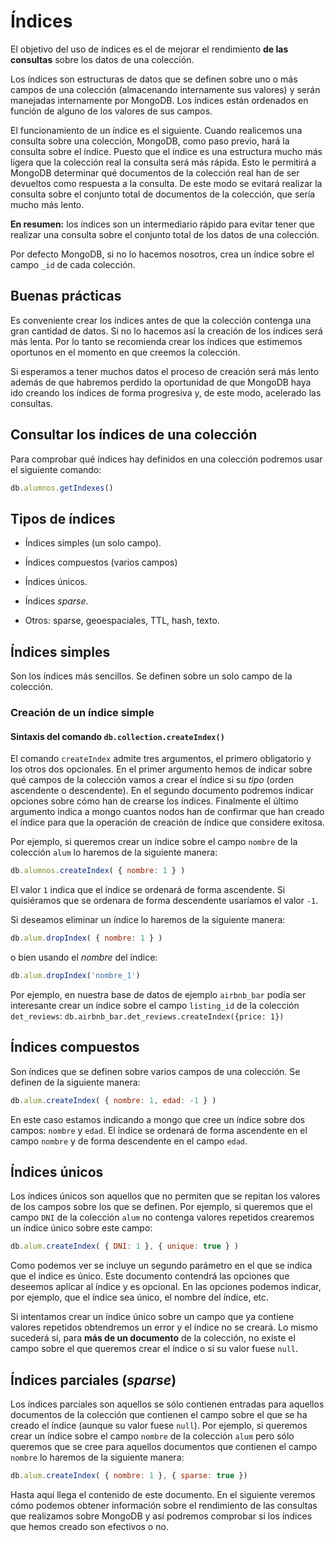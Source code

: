# Índices

El objetivo del uso de índices es el de mejorar el rendimiento **de las consultas** sobre los datos de una colección.

Los índices son estructuras de datos que se definen sobre uno o más campos de una colección (almacenando internamente sus valores) y serán manejadas internamente por MongoDB. Los índices están ordenados en función de alguno de los valores de sus campos.

El funcionamiento de un índice es el siguiente. Cuando realicemos una consulta sobre una colección, MongoDB, como paso previo, hará la consulta sobre el índice. Puesto que el índice es una estructura mucho más ligera que la colección real la consulta será más rápida. Esto le permitirá a MongoDB determinar qué documentos de la colección real han de ser devueltos como respuesta a la consulta. De este modo se evitará realizar la consulta sobre el conjunto total de documentos de la colección, que sería mucho más lento.

**En resumen:** los índices son un intermediario rápido para evitar tener que realizar una consulta sobre el conjunto total de los datos de una colección.

Por defecto MongoDB, si no lo hacemos nosotros, crea un índice sobre el campo `_id` de cada colección.

## Buenas prácticas

Es conveniente crear los índices antes de que la colección contenga una gran cantidad de datos. Si no lo hacemos así la creación de los índices será más lenta. Por lo tanto se recomienda crear los índices que estimemos oportunos en el momento en que creemos la colección.

Si esperamos a tener muchos datos el proceso de creación será más lento además de que habremos perdido la oportunidad de que MongoDB haya ido creando los índices de forma progresiva y, de este modo, acelerado las consultas.

## Consultar los índices de una colección

Para comprobar qué índices hay definidos en una colección podremos usar el siguiente comando:

```javascript
db.alumnos.getIndexes()
```

## Tipos de índices

* Índices simples (un solo campo).

* Índices compuestos (varios campos)

* Índices únicos.

* Índices *sparse*.

* Otros: sparse, geoespaciales, TTL, hash, texto.

## Índices simples

Son los índices más sencillos. Se definen sobre un solo campo de la colección.

### Creación de un índice simple

#### Sintaxis del comando `db.collection.createIndex()`

El comando `createIndex` admite tres argumentos, el primero obligatorio y los otros dos opcionales. En el primer argumento hemos de indicar sobre qué campos de la colección vamos a crear el índice si su *tipo* (orden ascendente o descendente). En el segundo documento podremos indicar opciones sobre cómo han de crearse los índices. Finalmente el último argumento indica a mongo cuantos nodos han de confirmar que han creado el índice para que la operación de creación de índice que considere exitosa.

Por ejemplo, si queremos crear un índice sobre el campo `nombre` de la colección `alum` lo haremos de la siguiente manera:

```javascript
db.alumnos.createIndex( { nombre: 1 } )
```

El valor `1` indica que el índice se ordenará de forma ascendente. Si quisiéramos que se ordenara de forma descendente usaríamos el valor `-1`.

Si deseamos eliminar un índice lo haremos de la siguiente manera:

```javascript
db.alum.dropIndex( { nombre: 1 } )
```

o bien usando el *nombre* del índice:

```javascript
db.alum.dropIndex('nombre_1')
```

Por ejemplo, en nuestra base de datos de ejemplo `airbnb_bar` podía ser interesante crear un índice sobre el campo `listing_id` de la colección `det_reviews`:
`db.airbnb_bar.det_reviews.createIndex({price: 1})`

## Índices compuestos

Son índices que se definen sobre varios campos de una colección. Se definen de la siguiente manera:

```javascript
db.alum.createIndex( { nombre: 1, edad: -1 } )
```

En este caso estamos indicando a mongo que cree un índice sobre dos campos: `nombre` y `edad`. El índice se ordenará de forma ascendente en el campo `nombre` y de forma descendente en el campo `edad`.

## Índices únicos

Los índices únicos son aquellos que no permiten que se repitan los valores de los campos sobre los que se definen. Por ejemplo, si queremos que el campo `DNI` de la colección `alum` no contenga valores repetidos crearemos un índice único sobre este campo:

```javascript
db.alum.createIndex( { DNI: 1 }, { unique: true } )
```

Como podemos ver se incluye un segundo parámetro en el que se indica que el índice es único. Este documento contendrá las opciones que deseemos aplicar al índice y es opcional. En las opciones podemos indicar, por ejemplo, que el índice sea único, el nombre del índice, etc.

Si intentamos crear un índice único sobre un campo que ya contiene valores repetidos obtendremos un error y el índice no se creará. Lo mismo sucederá si, para **más de un documento** de la colección, no existe el campo sobre el que queremos crear el índice o si su valor fuese `null`.

## Índices parciales (*sparse*)

Los índices parciales son aquellos se sólo contienen entradas para aquellos documentos de la colección que contienen el campo sobre el que se ha creado el índice (aunque su valor fuese `null`). Por ejemplo, si queremos crear un índice sobre el campo `nombre` de la colección `alum` pero sólo queremos que se cree para aquellos documentos que contienen el campo `nombre` lo haremos de la siguiente manera:

```javascript
db.alum.createIndex( { nombre: 1 }, { sparse: true })
```

Hasta aquí llega el contenido de este documento. En el siguiente veremos cómo podemos obtener información sobre el rendimiento de las consultas que realizamos sobre MongoDB y así podremos comprobar si los índices que hemos creado son efectivos o no.
